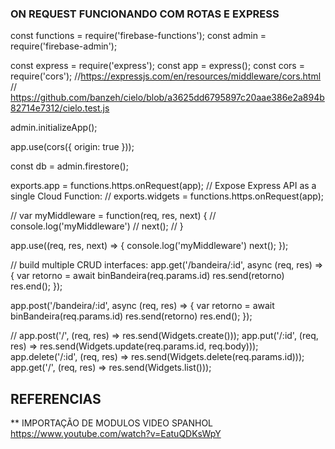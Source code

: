 ### ON REQUEST FUNCIONANDO COM ROTAS E EXPRESS


const functions = require('firebase-functions');
const admin = require('firebase-admin');

const express = require('express');
const app = express();
const cors = require('cors');
//https://expressjs.com/en/resources/middleware/cors.html
// https://github.com/banzeh/cielo/blob/a3625dd6795897c20aae386e2a894b82714e7312/cielo.test.js

admin.initializeApp();

app.use(cors({ origin: true }));

const db = admin.firestore();



exports.app = functions.https.onRequest(app);
// Expose Express API as a single Cloud Function:
// exports.widgets = functions.https.onRequest(app);

// var myMiddleware = function(req, res, next) {
//     console.log('myMiddleware')
//     next();
// }

app.use((req, res, next) => {
    console.log('myMiddleware')
    next();
});

// build multiple CRUD interfaces:
app.get('/bandeira/:id', async  (req, res) => {
    var retorno = await binBandeira(req.params.id)
    res.send(retorno)
    res.end();
});


app.post('/bandeira/:id', async  (req, res) => {
    var retorno = await binBandeira(req.params.id)
    res.send(retorno)
    res.end();
});

// app.post('/', (req, res) => res.send(Widgets.create()));
app.put('/:id', (req, res) => res.send(Widgets.update(req.params.id, req.body)));
app.delete('/:id', (req, res) => res.send(Widgets.delete(req.params.id)));
app.get('/', (req, res) => res.send(Widgets.list()));




## REFERENCIAS

** IMPORTAÇÃO DE MODULOS VIDEO SPANHOL
https://www.youtube.com/watch?v=EatuQDKsWpY






